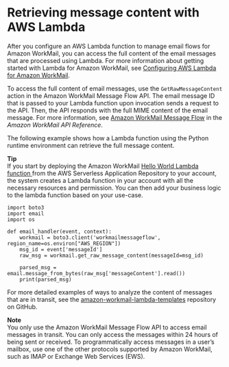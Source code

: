 # Retrieving message content with AWS Lambda<a name="lambda-content"></a>

After you configure an AWS Lambda function to manage email flows for Amazon WorkMail, you can access the full content of the email messages that are processed using Lambda\. For more information about getting started with Lambda for Amazon WorkMail, see [Configuring AWS Lambda for Amazon WorkMail](lambda.md)\.

To access the full content of email messages, use the `GetRawMessageContent` action in the Amazon WorkMail Message Flow API\. The email message ID that is passed to your Lambda function upon invocation sends a request to the API\. Then, the API responds with the full MIME content of the email message\. For more information, see [Amazon WorkMail Message Flow](https://docs.aws.amazon.com/workmail/latest/APIReference/API_Operations_Amazon_WorkMail_Message_Flow.html) in the *Amazon WorkMail API Reference*\.

The following example shows how a Lambda function using the Python runtime environment can retrieve the full message content\.

**Tip**  
If you start by deploying the Amazon WorkMail [ Hello World Lambda function ](https://console.aws.amazon.com/lambda/home#/create/app?applicationId=arn:aws:serverlessrepo:us-east-1:489970191081:applications/workmail-hello-world-python) from the AWS Serverless Application Repository to your account, the system creates a Lambda function in your account with all the necessary resources and permission\. You can then add your business logic to the lambda function based on your use\-case\.

```
import boto3
import email
import os

def email_handler(event, context):
    workmail = boto3.client('workmailmessageflow', region_name=os.environ["AWS_REGION"])
    msg_id = event['messageId']
    raw_msg = workmail.get_raw_message_content(messageId=msg_id)

    parsed_msg = email.message_from_bytes(raw_msg['messageContent'].read())
    print(parsed_msg)
```

For more detailed examples of ways to analyze the content of messages that are in transit, see the [amazon\-workmail\-lambda\-templates](https://github.com/aws-samples/amazon-workmail-lambda-templates) repository on GitHub\.

**Note**  
You only use the Amazon WorkMail Message Flow API to access email messages in transit\. You can only access the messages within 24 hours of being sent or received\. To programmatically access messages in a user’s mailbox, use one of the other protocols supported by Amazon WorkMail, such as IMAP or Exchange Web Services \(EWS\)\.